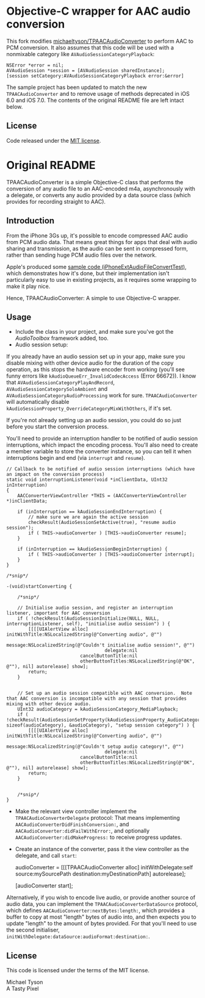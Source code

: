 Objective-C wrapper for AAC audio conversion
============================================

This fork modifies [michaeltyson/TPAACAudioConverter](https://github.com/michaeltyson/TPAACAudioConverter) to perform AAC to PCM conversion. It also assumes that this code will be used with a nonmixable category like `AVAudioSessionCategoryPlayback`:

    NSError *error = nil;
    AVAudioSession *session = [AVAudioSession sharedInstance];
    [session setCategory:AVAudioSessionCategoryPlayback error:&error]
    
The sample project has been updated to match the new `TPAACAudioConverter` and to remove usage of methods deprecated in iOS 6.0 and iOS 7.0. The contents of the original README file are left intact below.

## License

Code released under the [MIT license](https://github.com/jchernan/TPAACAudioConverter/blob/master/LICENSE).

Original README
===============

TPAACAudioConverter is a simple Objective-C class that performs the conversion of any audio file to an AAC-encoded m4a, asynchronously with a delegate, or converts any audio provided by a data source class (which provides for recording straight to AAC).


Introduction
------------

From the iPhone 3Gs up, it's possible to encode compressed AAC audio from PCM audio data.  That means great things for apps that deal with audio sharing and transmission, as the audio can be sent in compressed form, rather than sending huge PCM audio files over the network.

Apple's produced some [sample code (iPhoneExtAudioFileConvertTest)](http://developer.apple.com/library/ios/samplecode/iPhoneExtAudioFileConvertTest/Introduction/Intro.html), which demonstrates how it's done, but their implementation isn't particularly easy to use in existing projects, as it requires some wrapping to make it play nice.

Hence, TPAACAudioConverter: A simple to use Objective-C wrapper.

Usage
-----

- Include the class in your project, and make sure you've got the *AudioToolbox* framework added, too.
- Audio session setup: 

If you already have an audio session set up in your app, make sure you disable mixing with other device audio for the duration of the copy operation, as this stops the hardware encoder from working (you'll see funny errors like `kAudioQueueErr_InvalidCodecAccess` (Error 66672)).  I know that `AVAudioSessionCategoryPlayAndRecord`, `AVAudioSessionCategorySoloAmbient` and `AVAudioSessionCategoryAudioProcessing` work for sure.  `TPAACAudioConverter` will automatically disable `kAudioSessionProperty_OverrideCategoryMixWithOthers`, if it's set.

If you're not already setting up an audio session, you could do so just before you start the conversion process.

You'll need to provide an interruption handler to be notified of audio session interruptions, which impact the encoding process.  You'll also need to create a member variable to store the converter instance, so you can tell it when interruptions begin and end (via `interrupt` and `resume`).

    // Callback to be notified of audio session interruptions (which have an impact on the conversion process)
    static void interruptionListener(void *inClientData, UInt32 inInterruption)
    {
    	AACConverterViewController *THIS = (AACConverterViewController *)inClientData;
	
    	if (inInterruption == kAudioSessionEndInterruption) {
    		// make sure we are again the active session
    		checkResult(AudioSessionSetActive(true), "resume audio session");
            if ( THIS->audioConverter ) [THIS->audioConverter resume];
    	}
	
    	if (inInterruption == kAudioSessionBeginInterruption) {
            if ( THIS->audioConverter ) [THIS->audioConverter interrupt];
        }
    }

    /*snip*/

    -(void)startConverting {

        /*snip*/

        // Initialise audio session, and register an interruption listener, important for AAC conversion
        if ( !checkResult(AudioSessionInitialize(NULL, NULL, interruptionListener, self), "initialise audio session") ) {
            [[[[UIAlertView alloc] initWithTitle:NSLocalizedString(@"Converting audio", @"")
                                         message:NSLocalizedString(@"Couldn't initialise audio session!", @"")
                                        delegate:nil
                               cancelButtonTitle:nil
                               otherButtonTitles:NSLocalizedString(@"OK", @""), nil] autorelease] show];
            return;
        }
    
    
        // Set up an audio session compatible with AAC conversion.  Note that AAC conversion is incompatible with any session that provides mixing with other device audio.
        UInt32 audioCategory = kAudioSessionCategory_MediaPlayback;
        if ( !checkResult(AudioSessionSetProperty(kAudioSessionProperty_AudioCategory, sizeof(audioCategory), &audioCategory), "setup session category") ) {
            [[[[UIAlertView alloc] initWithTitle:NSLocalizedString(@"Converting audio", @"")
                                         message:NSLocalizedString(@"Couldn't setup audio category!", @"")
                                        delegate:nil
                               cancelButtonTitle:nil
                               otherButtonTitles:NSLocalizedString(@"OK", @""), nil] autorelease] show];
            return;
        } 


        /*snip*/
    }


- Make the relevant view controller implement the `TPAACAudioConverterDelegate` protocol: That means implementing `AACAudioConverterDidFinishConversion:`, and  `AACAudioConverter:didFailWithError:`, and optionally `AACAudioConverter:didMakeProgress:` to receive progress updates.
- Create an instance of the converter, pass it the view controller as the delegate, and call `start`:


    audioConverter = [[[TPAACAudioConverter alloc] initWithDelegate:self 
                                                             source:mySourcePath
                                                        destination:myDestinationPath] autorelease];

    [audioConverter start];


Alternatively, if you wish to encode live audio, or provide another source of audio data, you can implement the `TPAACAudioConverterDataSource` protocol, which defines `AACAudioConverter:nextBytes:length:`, which provides a buffer to copy at most "length" bytes of audio into, and then expects you to update "length" to the amount of bytes provided.  For that you'll need to use the second initialiser, `initWithDelegate:dataSource:audioFormat:destination:`.



License
-------

This code is licensed under the terms of the MIT license.

Michael Tyson  
A Tasty Pixel
